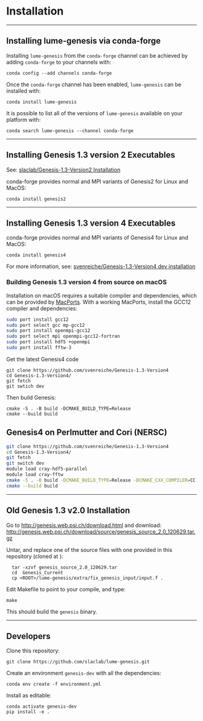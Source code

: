# Installation


---
## Installing lume-genesis via conda-forge


Installing `lume-genesis` from the `conda-forge` channel can be achieved by adding `conda-forge` to your channels with:

```
conda config --add channels conda-forge
```

Once the `conda-forge` channel has been enabled, `lume-genesis` can be installed with:

```
conda install lume-genesis
```

It is possible to list all of the versions of `lume-genesis` available on your platform with:

```
conda search lume-genesis --channel conda-forge
```

---
## Installing Genesis 1.3 version 2 Executables

See: [slaclab/Genesis-1.3-Version2 Installation](https://github.com/slaclab/Genesis-1.3-Version2#precompiled)

conda-forge provides normal and MPI variants of Genesis2 for Linux and MacOS:

```
conda install genesis2
```

---
## Installing Genesis 1.3 version 4 Executables

conda-forge provides normal and MPI variants of Genesis4 for Linux and MacOS:

```
conda install genesis4
```

For more information, see: [svenreiche/Genesis-1.3-Version4 dev installation](https://github.com/svenreiche/Genesis-1.3-Version4/blob/dev/manual/INSTALLATION.md)


### Building Genesis 1.3 version 4 from source on macOS

Installation on macOS requires a suitable compiler and dependencies, which can be provided by [MacPorts](https://www.macports.org). With a working MacPorts, install the GCC12 compiler and dependencies:
```bash
sudo port install gcc12
sudo port select gcc mp-gcc12
sudo port install openmpi-gcc12
sudo port select mpi openmpi-gcc12-fortran
sudo port install hdf5 +openmpi
sudo port install fftw-3
```

Get the latest Genesis4 code
```
git clone https://github.com/svenreiche/Genesis-1.3-Version4
cd Genesis-1.3-Version4/
git fetch
git swtich dev
```

Then build Genesis:
```
cmake -S . -B build -DCMAKE_BUILD_TYPE=Release
cmake --build build
```

## Genesis4 on Perlmutter and Cori (NERSC)

```bash
git clone https://github.com/svenreiche/Genesis-1.3-Version4
cd Genesis-1.3-Version4/
git fetch
git switch dev
module load cray-hdf5-parallel
module load cray-fftw
cmake -S . -B build -DCMAKE_BUILD_TYPE=Release -DCMAKE_CXX_COMPILER=CC
cmake --build build
```

---
## Old Genesis 1.3 v2.0 Installation
Go to <http://genesis.web.psi.ch/download.html> and download:
<http://genesis.web.psi.ch/download/source/genesis_source_2.0_120629.tar.gz>

Untar, and replace one of the source files with one provided in this repository (cloned at <ROOT>):
```
  tar -xzvf genesis_source_2.0_120629.tar
  cd  Genesis_Current
  cp <ROOT>/lume-genesis/extra/fix_genesis_input/input.f .

```
Edit Makefile to point to your compile, and type:
```
make
```
This should build the  `genesis` binary.

---
## Developers

Clone this repository:
```shell
git clone https://github.com/slaclab/lume-genesis.git
```

Create an environment `genesis-dev` with all the dependencies:
```shell
conda env create -f environment.yml
```

Install as editable:
```shell
conda activate genesis-dev
pip install -e .
```
